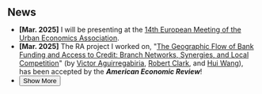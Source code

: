 <h1 id="news"></h1>

<h2 style="margin: 30px 0px 10px;">News</h2>

<ul>
  <li><strong>[Mar. 2025]</strong> I will be presenting at the <span style="color:#e74d3c"><a href="https://urbaneconomics.org/meetings/emuea2025/">14th European Meeting of the Urban Economics Association</a></span>.</li>

  <li><strong>[Mar. 2025]</strong> The RA project I worked on, "<span style="color:#e74d3c"><a href="https://www.aeaweb.org/articles?id=10.1257/aer.20200374&&from=f">The Geographic Flow of Bank Funding and Access to Credit: Branch Networks, Synergies, and Local Competition</a></span>" (by <span style="color:#e74d3c"><a href="https://sites.google.com/view/victoraguirregabiriaswebsite/home">Victor Aguirregabiria</a></span>, <span style="color:#e74d3c"><a href="https://sites.google.com/site/robertclark09site/">Robert Clark</a></span>, and <span style="color:#e74d3c"><a href="https://en.gsm.pku.edu.cn/faculty/jackie.wang/">Hui Wang</a></span>), has been accepted by the <strong><em>American Economic Review</em></strong>!</li>

  <li>
    <div class="show-more-container">
      <div class="content" id="more-content-1" style="display: none;">
        <strong>[Mar. 2025]</strong> The RA project I worked on, "<span style="color:#e74d3c"><a href="https://www.aeaweb.org/articles?id=10.1257/aer.20200374&&from=f">The Geographic Flow of Bank Funding and Access to Credit: Branch Networks, Synergies, and Local Competition</a></span>" (by <span style="color:#e74d3c"><a href="https://sites.google.com/view/victoraguirregabiriaswebsite/home">Victor Aguirregabiria</a></span>, <span style="color:#e74d3c"><a href="https://sites.google.com/site/robertclark09site/">Robert Clark</a></span>, and <span style="color:#e74d3c"><a href="https://en.gsm.pku.edu.cn/faculty/jackie.wang/">Hui Wang</a></span>), has been accepted by the <strong><em>American Economic Review</em></strong>!
      </div>
      <button onclick="toggleContent('more-content-1')">Show More</button>
    </div>
  </li>
</ul>
